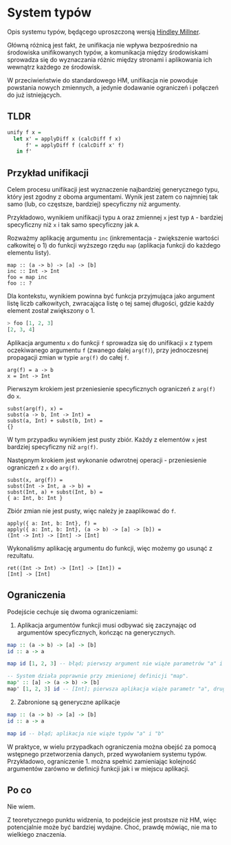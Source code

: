# System typów

Opis systemu typów, będącego uproszczoną wersją
[Hindley Millner](https://en.wikipedia.org/wiki/Hindley%E2%80%93Milner_type_system).

Główną różnicą jest fakt, że unifikacja nie wpływa bezpośrednio na
środowiska unifikowanych typów, a komunikacja między środowiskami sprowadza się do wyznaczania
różnic między stronami i aplikowania ich wewnątrz każdego ze środowisk.

W przeciwieństwie do standardowego HM, unifikacja nie powoduje powstania nowych zmiennych,
a jedynie dodawanie ograniczeń i połączeń do już istniejących.

## TLDR

```hs
unify f x =
  let x' = applyDiff x (calcDiff f x)
      f' = applyDiff f (calcDiff x' f)
   in f'
```

## Przykład unifikacji

Celem procesu unifikacji jest wyznaczenie najbardziej generycznego typu, który jest zgodny z oboma argumentami.
Wynik jest zatem co najmniej tak samo (lub, co częstsze, bardziej) specyficzny niż argumenty.

Przykładowo, wynikiem unifikacji typu `A` oraz zmiennej `x` jest typ `A` - bardziej specyficzny niż `x` i tak samo specyficzny jak `A`.

Rozważmy aplikację argumentu `inc` (inkrementacja - zwiększenie wartości całkowitej o 1) do funkcji wyższego rzędu `map` (aplikacja funkcji do każdego elementu listy).

```
map :: (a -> b) -> [a] -> [b]
inc :: Int -> Int
foo = map inc
foo :: ?
```

Dla kontekstu, wynikiem powinna być funkcja przyjmująca jako argument listę liczb całkowitych, zwracająca listę o tej samej długości, gdzie każdy element został zwiększony o 1.

```hs
> foo [1, 2, 3]
[2, 3, 4]
```

Aplikacja argumentu `x` do funkcji `f` sprowadza się do unifikacji `x` z typem oczekiwanego argumentu `f` (zwanego dalej `arg(f)`), przy jednoczesnej propagacji zmian w typie `arg(f)` do całej `f`.

```
arg(f) = a -> b
x = Int -> Int
```

Pierwszym krokiem jest przeniesienie specyficznych ograniczeń z `arg(f)` do `x`.

```
subst(arg(f), x) =
subst(a -> b, Int -> Int) =
subst(a, Int) + subst(b, Int) =
{}
```

W tym przypadku wynikiem jest pusty zbiór. Każdy z elementów `x` jest bardziej specyficzny niż `arg(f)`.

Następnym krokiem jest wykonanie odwrotnej operacji - przeniesienie ograniczeń z `x` do `arg(f)`.

```
subst(x, arg(f)) =
subst(Int -> Int, a -> b) =
subst(Int, a) + subst(Int, b) =
{ a: Int, b: Int }
```

Zbiór zmian nie jest pusty, więc należy je zaaplikować do `f`.

```
apply({ a: Int, b: Int}, f) =
apply({ a: Int, b: Int}, (a -> b) -> [a] -> [b]) =
(Int -> Int) -> [Int] -> [Int]
```

Wykonaliśmy aplikację argumentu do funkcji, więc możemy go usunąć z rezultatu.

```
ret((Int -> Int) -> [Int] -> [Int]) =
[Int] -> [Int]
```

## Ograniczenia

Podejście cechuje się dwoma ograniczeniami:

1. Aplikacja argumentów funkcji musi odbywać się zaczynając od argumentów specyficznych, kończąc na generycznych.

```hs
map :: (a -> b) -> [a] -> [b]
id :: a -> a

map id [1, 2, 3] -- błąd; pierwszy argument nie wiąże parametrów "a" i "b"

-- System działa poprawnie przy zmienionej definicji "map".
map' :: [a] -> (a -> b) -> [b]
map' [1, 2, 3] id -- [Int]; pierwsza aplikacja wiąże parametr "a", druga wiąże "b".
```

2. Zabronione są generyczne aplikacje

```hs
map :: (a -> b) -> [a] -> [b]
id :: a -> a

map id -- błąd; aplikacja nie wiąże typów "a" i "b"
```

W praktyce, w wielu przypadkach ograniczenia można obejść za pomocą wstępnego przetworzenia
danych, przed wywołaniem systemu typów. Przykładowo, ograniczenie 1. można spełnić zamieniając
kolejność argumentów zarówno w definicji funkcji jak i w miejscu aplikacji.

## Po co

Nie wiem.

Z teoretycznego punktu widzenia, to podejście jest prostsze niż HM, więc potencjalnie może być bardziej wydajne.
Choć, prawdę mówiąc, nie ma to wielkiego znaczenia.
